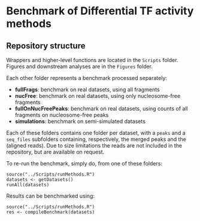 # Benchmark of Differential TF activity methods

## Repository structure

Wrappers and higher-level functions are located in the `Scripts` folder.
Figures and downstream analyses are in the `Figures` folder.

Each other folder represents a benchmark processed separately:

* **fullFrags**: benchmark on real datasets, using all fragments
* **nucFree**: benchmark on real datasets, using only nucleosome-free fragments
* **fullOnNucFreePeaks**: benchmark on real datasets, using counts of all fragments on nucleosome-free peaks
* **simulations**: benchmark on semi-simulated datasets

Each of these folders contains one folder per dataset, with a `peaks` and a `seq_files` subfolders 
containing, respectively, the merged peaks and the (aligned reads). Due to size limitations the reads are not included in the repository, but are available on request.

To re-run the benchmark, simply do, from one of these folders:

```
source("../Scripts/runMethods.R")
datasets <- getDatasets()
runAll(datasets)
```

Results can be benchmarked using:

```
source("../Scripts/runMethods.R")
res <- compileBenchmark(datasets)
```
